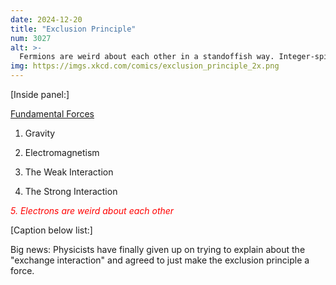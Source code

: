 ```yaml
---
date: 2024-12-20
title: "Exclusion Principle"
num: 3027
alt: >-
  Fermions are weird about each other in a standoffish way. Integer-spin particles are weird about each other in a 'stand uncomfortably close while talking' kind of way.
img: https://imgs.xkcd.com/comics/exclusion_principle_2x.png
---
```

[Inside panel:]

<u>Fundamental Forces</u>

1. Gravity <br>

2. Electromagnetism <br>

3. The Weak Interaction <br>

4. The Strong Interaction <br>

<span style="color:red">*5. Electrons are weird about each other*</span>

[Caption below list:]

Big news: Physicists have finally given up on trying to explain about the "exchange interaction" and agreed to just make the exclusion principle a force.